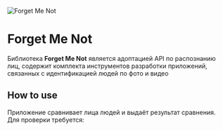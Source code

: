 ![Forget Me Not](https://bitbucket.org/happy_gnom/face-matcher/raw/bddf90f879e7879ff73ec5fd93df4df316041a64/VideoDemo/src/main/res/mipmap-xxxhdpi/ic_launcher_round.png)

Forget Me Not
======================

Библиотека **Forget Me Not** является адоптацией API по распознанию лиц, содержит комплекта инструментов разработки приложений, связанных с идентификацией людей по фото и видео 

## How to use
Приложение сравнивает лица людей и выдаёт результат сравнения. 
Для проверки требуется:
